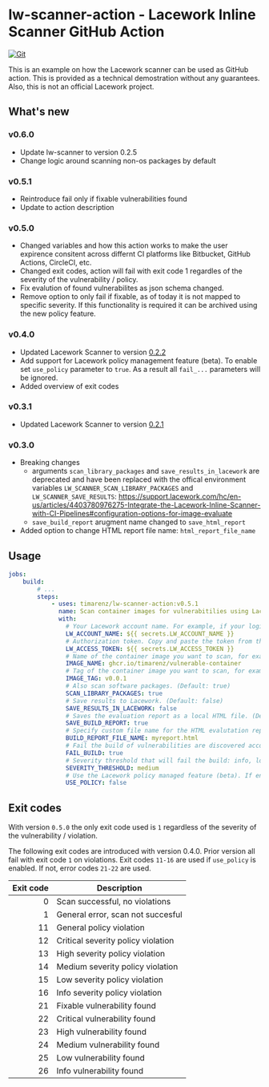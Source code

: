 # lw-scanner-action - Lacework Inline Scanner GitHub Action

[![Git](https://app.soluble.cloud/api/v1/public/badges/8e5f1dae-d0a9-4811-8328-cbcd6a0c7101.svg?orgId=120848723819)](https://app.soluble.cloud/repos/details/github.com/renesiekermann/lw-scanner-action?orgId=120848723819)  

This is an example on how the Lacework scanner can be used as GitHub action. This is provided as a technical demostration without any guarantees. Also, this is not an official Lacework project.

## What's new
### v0.6.0
* Update lw-scanner to version 0.2.5
* Change logic around scanning non-os packages by default

### v0.5.1
* Reintroduce fail only if fixable vulnerabilities found
* Update to action description

### v0.5.0
* Changed variables and how this action works to make the user expirence consitent across differnt CI platforms like Bitbucket, GitHub Actions, CircleCI, etc.
* Changed exit codes, action will fail with exit code 1 regardles of the severity of the vulnerability / policy.
* Fix evalution of found vulnerabilites as json schema changed.
* Remove option to only fail if fixable, as of today it is not mapped to specific severity. If this functionality is required it can be archived using the new policy feature.

### v0.4.0
* Updated Lacework Scanner to version [0.2.2](https://github.com/lacework/lacework-vulnerability-scanner/releases/tag/v0.2.2)
* Add support for Lacework policy management feature (beta). To enable set `use_policy` parameter to `true`. As a result all `fail_...` parameters will be ignored.
* Added overview of exit codes

### v0.3.1
* Updated Lacework Scanner to version [0.2.1](https://github.com/lacework/lacework-vulnerability-scanner/releases/tag/v0.2.1)

### v0.3.0

* Breaking changes
  * arguments `scan_library_packages` and `save_results_in_lacework` are deprecated and have been replaced with the offical environment variables  `LW_SCANNER_SCAN_LIBRARY_PACKAGES` and `LW_SCANNER_SAVE_RESULTS`: <https://support.lacework.com/hc/en-us/articles/4403780976275-Integrate-the-Lacework-Inline-Scanner-with-CI-Pipelines#configuration-options-for-image-evaluate>
  * `save_build_report` arugment name changed to `save_html_report`
* Added option to change HTML report file name: `html_report_file_name`

## Usage

```yaml
jobs:
    build:
        # ...
        steps:
            - uses: timarenz/lw-scanner-action:v0.5.1
              name: Scan container images for vulnerabitilies using Lacework
              with:
                # Your Lacework account name. For example, if your login URL is mycompany.lacework.net, the account name is mycompany.
                LW_ACCOUNT_NAME: ${{ secrets.LW_ACCOUNT_NAME }} 
                # Authorization token. Copy and paste the token from the inline scanner integration created in the Lacework console.
                LW_ACCESS_TOKEN: ${{ secrets.LW_ACCESS_TOKEN }}
                # Name of the container image you want to scan, for example, `node`.
                IMAGE_NAME: ghcr.io/timarenz/vulnerable-container
                # Tag of the container image you want to scan, for example, `12.18.2-alpine`.
                IMAGE_TAG: v0.0.1
                # Also scan software packages. (Default: true)
                SCAN_LIBRARY_PACKAGES: true
                # Save results to Lacework. (Default: false)
                SAVE_RESULTS_IN_LACEWORK: false
                # Saves the evaluation report as a local HTML file. (Default: false)
                SAVE_BUILD_REPORT: true
                # Specify custom file name for the HTML evalutation report, by default the name is OS_TYPE-IMAGE_DIGEST_SHA256.html.
                BUILD_REPORT_FILE_NAME: myreport.html
                # Fail the build of vulnerabilities are discovered according to the threshold. (Default: true)
                FAIL_BUILD: true
                # Severity threshold that will fail the build: info, low, medium, high, critical, fixable. (Default: medium)
                SEVERITY_THRESHOLD: medium
                # Use the Lacework policy managed feature (beta). If enabled this overwrites `FAIL_BUILD`and `SEVERITY_THRESHOLD`. (Default: false)
                USE_POLICY: false
```

## Exit codes

With version `0.5.0` the only exit code used is `1` regardless of the severity of the vulnerability / violation.

The following exit codes are introduced with version 0.4.0. Prior version all fail with exit code `1` on violations.
Exit codes `11-16` are used if `use_policy` is enabled. If not, error codes `21-22` are used.

| Exit code | Description                        |
|----------:|------------------------------------|
| 0         | Scan successful, no violations     |
| 1         | General error, scan not succesful  |
| 11        | General policy violation           |
| 12        | Critical severity policy violation |
| 13        | High severity policy violation     |
| 14        | Medium severity policy violation   |
| 15        | Low severity policy violation      |
| 16        | Info severity policy violation     |
| 21        | Fixable vulnerability found        |
| 22        | Critical vulnerability found       |
| 23        | High vulnerability found           |
| 24        | Medium vulnerability found         |
| 25        | Low vulnerability found            |
| 26        | Info vulnerability found           |
